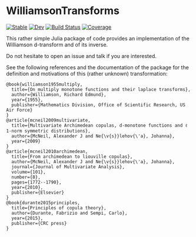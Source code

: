 <!-- LTeX: language=en -->

# WilliamsonTransforms

[![Stable](https://img.shields.io/badge/docs-stable-blue.svg)](https://lrnv.github.io/WilliamsonTransforms.jl/stable/)
[![Dev](https://img.shields.io/badge/docs-dev-blue.svg)](https://lrnv.github.io/WilliamsonTransforms.jl/dev/)
[![Build Status](https://github.com/lrnv/WilliamsonTransforms.jl/actions/workflows/CI.yml/badge.svg?branch=master)](https://github.com/lrnv/WilliamsonTransforms.jl/actions/workflows/CI.yml?query=branch%3Amaster)
[![Coverage](https://codecov.io/gh/lrnv/WilliamsonTransforms.jl/branch/master/graph/badge.svg)](https://codecov.io/gh/lrnv/WilliamsonTransforms.jl)


This rather simple Julia package of code provides an implementation of the Williamson d-transform and of its inverse. 

Do not hesitate to open an issue and talk if you are interested.

See the following references and the documentation of the package for the definition and motivations of this (rather unknown) transformation:

```
@book{williamson1955multiply,
  title={On multiply monotone functions and their laplace transforms},
  author={Williamson, Richard Edmund},
  year={1955},
  publisher={Mathematics Division, Office of Scientific Research, US Air Force}
}
@article{mcneil2009multivariate,
  title={Multivariate Archimedean copulas, d-monotone functions and ℓ 1-norm symmetric distributions},
  author={McNeil, Alexander J and Ne{\v{s}}lehov{\'a}, Johanna},
  year={2009}
}
@article{mcneil2010archimedean,
  title={From archimedean to liouville copulas},
  author={McNeil, Alexander J and Ne{\v{s}}lehov{\'a}, Johanna},
  journal={Journal of Multivariate Analysis},
  volume={101},
  number={8},
  pages={1772--1790},
  year={2010},
  publisher={Elsevier}
}
@book{durante2015principles,
  title={Principles of copula theory},
  author={Durante, Fabrizio and Sempi, Carlo},
  year={2015},
  publisher={CRC press}
}
```